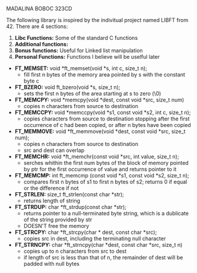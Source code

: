 MADALINA BOBOC 323CD

The following library is inspired by the indivitual project named LIBFT from
42. There are 4 sections:

1. **Libc Functions:** Some of the standard C functions
2. **Additional functions:**
3. **Bonus functions:** Useful for Linked list manipulation
4. **Personal Functions:** Functions I believe will be uselful later

- **FT_MEMSET:**  void *ft_memset(void *s, int c, size_t n);
  - fill first n bytes of the memory area pointed by s with the constant
		byte c
- **FT_BZERO:** void ft_bzero(void *s, size_t n);
  - sets the first n bytes of the area starting at s to zero (\0)
- **FT_MEMCPY:** void *memcpy(void *dest, const void *src, size_t num)
  - copies n characters from source to destination
- **FT_MEMCCPY:** void *memccpy(void *s1, const void *s2, int c, size_t n);
  - copies characters from source to destination stopping after the first occurrence of c had been copied, or after n bytes have been copied
- **FT_MEMMOVE:** void *ft_memmove(void *dest, const void *src, size_t num);
  - copies n characters from source to destination
  - src and dest can overlap
- **FT_MEMCHR:** void *ft_memchr(const void *src, int value, size_t n);
  - serches whithin the first num bytes of the block of memory pointed by ptr for the first occurrence of value and returns pointer to it
- **FT_MEMCMP:** int ft_memcmp (const void *s1, const void *s2, size_t n);
  - compares first n bytes of s1 to first n bytes of s2; returns 0 if equal or the difference if not
- **FT_STRLEN:** size_t 	ft_strlen(const char *str);
  - returns length of string
- **FT_STRDUP:** char *ft_strdup(const char *str);
  - returns pointer to a null-terminated byte string, which is a dublicate of the string provided by str
  - DOESN'T free the memory 
- **FT_STRCPY:** char *ft_strcpy(char * dest, const char *src);
  - copies src in dest, including the terminating null character
- **FT_STRNCPY:** char *ft_strncpy(char *dest, const char *src, size_t n)
  - copies up to n characters from src to dest
  - if length of src is less than that of n, the remainder of dest will be padded with null bytes


